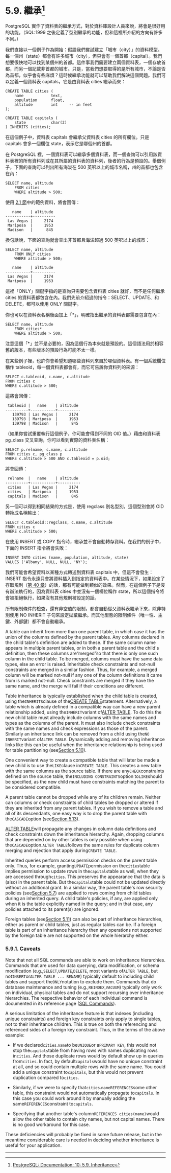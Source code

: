 # 5.9. 繼承[^1]

PostgreSQL 實作了資料表的繼承方式，對於資料庫設計人員來說，將會是很好用的功能。（SQL:1999 之後定義了型別繼承的功能，但和這裡所介紹的方向有許多不同。）

我們直接以一個例子作為開始：假設我們嘗試建立「城市（city）」的資料模型。每一個州（state）都會有許多城市（city），但只會有一個首都（capital）。我們想要很快地可以找到某個州的首都。這件事我們需要建立兩個資料表，一個存放首都，而另一個記載非首都的城市。只是，當我們想要取得的是所有城市，不論是否為首都，似乎會有些麻煩？這時候繼承功能就可以幫助我們解決這個問題。我們可以定義一個資料表 capitals，它是由資料表 cities 繼承而來：

```
CREATE TABLE cities (
    name            text,
    population      float,
    altitude        int     -- in feet
);

CREATE TABLE capitals (
    state           char(2)
) INHERITS (cities);
```

在這個例子中，資料表 capitals 會繼承父資料表 cities 的所有欄位。只是 capitals 會多一個欄位 state，表示它是哪個州的首都。

在 PostgreSQL 裡，一個資料表可以繼承多個資料表，而一個查詢可以引用該資料表裡的所有資料列或在其所屬的資料表的資料列，後者的行為是預設的。舉個例子，下面的查詢可以列出所有海沷在 500 英呎以上的城市名稱，州的首都也包含在內：

```
SELECT name, altitude
    FROM cities
    WHERE altitude > 500;
```

使用 [2.1 節](/the-sql-language/21-introduction.md)中的範例資料，將會回傳：

```
   name    | altitude
-----------+----------
 Las Vegas |     2174
 Mariposa  |     1953
 Madison   |      845
```

換句話說，下面的查詢就會查出非首都且海沷超過 500 英呎以上的城市：

```
SELECT name, altitude
    FROM ONLY cities
    WHERE altitude > 500;

   name    | altitude
-----------+----------
 Las Vegas |     2174
 Mariposa  |     1953
```

這裡「ONLY」關鍵字指的是查詢只需要包含資料表 cities 就好，而不是任何繼承 cities 的資料表都包含在內。我們先前介紹過的指令：SELECT、UPDATE、和 DELETE，都可以使用 ONLY 關鍵字。

你也可以在資料表名稱後面加上「\*」，明確指出繼承的資料表都需要包含在內：

```
SELECT name, altitude
    FROM cities*
    WHERE altitude > 500;
```

注意這個「\*」並不是必要的，因為這個行為本來就是預設的。這個語法用於相容舊的版本，有些版本的預設行為可能不太一樣。

在某些例子裡，也許你會希望知道哪些資料列來自於哪個資料表。有一個系統欄位稱作 tableoid，每一個資料表都會有，而它可告訴你資料列的來源：

```
SELECT c.tableoid, c.name, c.altitude
FROM cities c
WHERE c.altitude > 500;
```

這將會回傳：

```
 tableoid |   name    | altitude
----------+-----------+----------
   139793 | Las Vegas |     2174
   139793 | Mariposa  |     1953
   139798 | Madison   |      845
```

（如果你嘗試重覆執行這個例子，你可能會得到不同的 OID 值。）藉由和資料表 pg\_class 交叉查詢，你可以看到實際的資料表名稱：

```
SELECT p.relname, c.name, c.altitude
FROM cities c, pg_class p
WHERE c.altitude > 500 AND c.tableoid = p.oid;
```

將會回傳：

```
 relname  |   name    | altitude
----------+-----------+----------
 cities   | Las Vegas |     2174
 cities   | Mariposa  |     1953
 capitals | Madison   |      845
```

另一個可以得到相同結果的方式是，使用 regclass 別名型別，這個型別會將 OID 轉換成名稱輸出：

```
SELECT c.tableoid::regclass, c.name, c.altitude
FROM cities c
WHERE c.altitude > 500;
```

在使用 INSERT 或 COPY 指令時，繼承並不會自動轉存資料。在我們的例子中，下面的 INSERT 指令將會失敗：

```
INSERT INTO cities (name, population, altitude, state)
VALUES ('Albany', NULL, NULL, 'NY');
```

我們可能會希望資料以某種方式轉送到資料表 capitals 中，但這不會發生：INSERT 指令永遠只會將資料插入到指定的資料表中。在某些情況下，如果設定了存取規則（[第 40 章](/v-server-programming/the-rule-system.md)）的話，那有可能做到類似的效果。然而，在這個例子下是沒有辦法執行的，因為資料表 cities 中並沒有一個欄位稱作 state，所以這個指令將會被拒絕執行，如果沒有其他規則被設定的話。

所有限制條件的檢查，還有非空值的限制，都會自動從父資料表繼承下來，除非特別使用 NO INHERIT 子句來設定拋棄繼承。而其他型態的限制條件（唯一性、主鍵、外部鍵）都不會自動繼承。

A table can inherit from more than one parent table, in which case it has the union of the columns defined by the parent tables. Any columns declared in the child table's definition are added to these. If the same column name appears in multiple parent tables, or in both a parent table and the child's definition, then these columns are“merged”so that there is only one such column in the child table. To be merged, columns must have the same data types, else an error is raised. Inheritable check constraints and not-null constraints are merged in a similar fashion. Thus, for example, a merged column will be marked not-null if any one of the column definitions it came from is marked not-null. Check constraints are merged if they have the same name, and the merge will fail if their conditions are different.

Table inheritance is typically established when the child table is created, using the`INHERITS`clause of the[CREATE TABLE](https://www.postgresql.org/docs/10/static/sql-createtable.html)statement. Alternatively, a table which is already defined in a compatible way can have a new parent relationship added, using the`INHERIT`variant of[ALTER TABLE](https://www.postgresql.org/docs/10/static/sql-altertable.html). To do this the new child table must already include columns with the same names and types as the columns of the parent. It must also include check constraints with the same names and check expressions as those of the parent. Similarly an inheritance link can be removed from a child using the`NO INHERIT`variant of`ALTER TABLE`. Dynamically adding and removing inheritance links like this can be useful when the inheritance relationship is being used for table partitioning \(see[Section 5.10](https://www.postgresql.org/docs/10/static/ddl-partitioning.html)\).

One convenient way to create a compatible table that will later be made a new child is to use the`LIKE`clause in`CREATE TABLE`. This creates a new table with the same columns as the source table. If there are any`CHECK`constraints defined on the source table, the`INCLUDING CONSTRAINTS`option to`LIKE`should be specified, as the new child must have constraints matching the parent to be considered compatible.

A parent table cannot be dropped while any of its children remain. Neither can columns or check constraints of child tables be dropped or altered if they are inherited from any parent tables. If you wish to remove a table and all of its descendants, one easy way is to drop the parent table with the`CASCADE`option \(see[Section 5.13](https://www.postgresql.org/docs/10/static/ddl-depend.html)\).

[ALTER TABLE](https://www.postgresql.org/docs/10/static/sql-altertable.html)will propagate any changes in column data definitions and check constraints down the inheritance hierarchy. Again, dropping columns that are depended on by other tables is only possible when using the`CASCADE`option.`ALTER TABLE`follows the same rules for duplicate column merging and rejection that apply during`CREATE TABLE`.

Inherited queries perform access permission checks on the parent table only. Thus, for example, granting`UPDATE`permission on the`cities`table implies permission to update rows in the`capitals`table as well, when they are accessed through`cities`. This preserves the appearance that the data is \(also\) in the parent table. But the`capitals`table could not be updated directly without an additional grant. In a similar way, the parent table's row security policies \(see[Section 5.7](https://www.postgresql.org/docs/10/static/ddl-rowsecurity.html)\) are applied to rows coming from child tables during an inherited query. A child table's policies, if any, are applied only when it is the table explicitly named in the query; and in that case, any policies attached to its parent\(s\) are ignored.

Foreign tables \(see[Section 5.11](https://www.postgresql.org/docs/10/static/ddl-foreign-data.html)\) can also be part of inheritance hierarchies, either as parent or child tables, just as regular tables can be. If a foreign table is part of an inheritance hierarchy then any operations not supported by the foreign table are not supported on the whole hierarchy either.

### 5.9.1. Caveats

Note that not all SQL commands are able to work on inheritance hierarchies. Commands that are used for data querying, data modification, or schema modification \(e.g.,`SELECT`,`UPDATE`,`DELETE`, most variants of`ALTER TABLE`, but not`INSERT`or`ALTER TABLE ... RENAME`\) typically default to including child tables and support the`ONLY`notation to exclude them. Commands that do database maintenance and tuning \(e.g.,`REINDEX`,`VACUUM`\) typically only work on individual, physical tables and do not support recursing over inheritance hierarchies. The respective behavior of each individual command is documented in its reference page \([SQL Commands](https://www.postgresql.org/docs/10/static/sql-commands.html)\).

A serious limitation of the inheritance feature is that indexes \(including unique constraints\) and foreign key constraints only apply to single tables, not to their inheritance children. This is true on both the referencing and referenced sides of a foreign key constraint. Thus, in the terms of the above example:

* If we declared`cities`.`name`to be`UNIQUE`or a`PRIMARY KEY`, this would not stop the`capitals`table from having rows with names duplicating rows in`cities`. And those duplicate rows would by default show up in queries from`cities`. In fact, by default`capitals`would have no unique constraint at all, and so could contain multiple rows with the same name. You could add a unique constraint to`capitals`, but this would not prevent duplication compared to`cities`.

* Similarly, if we were to specify that`cities`.`nameREFERENCES`some other table, this constraint would not automatically propagate to`capitals`. In this case you could work around it by manually adding the same`REFERENCES`constraint to`capitals`.

* Specifying that another table's column`REFERENCES cities(name)`would allow the other table to contain city names, but not capital names. There is no good workaround for this case.

These deficiencies will probably be fixed in some future release, but in the meantime considerable care is needed in deciding whether inheritance is useful for your application.

---

[^1]: [PostgreSQL: Documentation: 10: 5.9. Inheritance](https://www.postgresql.org/docs/10/static/ddl-inherit.html)

